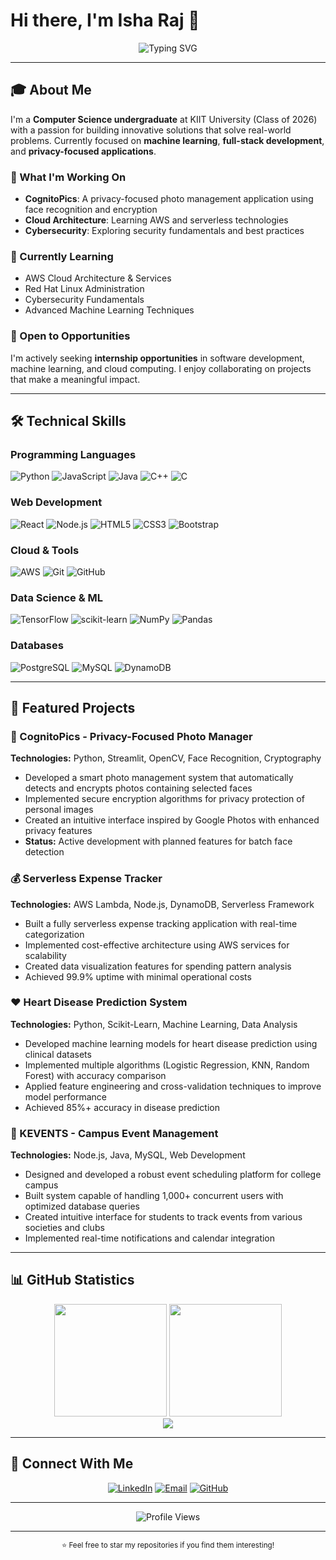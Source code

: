 # Hi there, I'm Isha Raj 👋

<div align="center">
  <img src="https://readme-typing-svg.demolab.com?font=Fira+Code&size=24&duration=3000&pause=1000&color=2E86AB&center=true&vCenter=true&width=600&lines=Computer+Science+Student;Full-Stack+Developer;AI+%26+Privacy+Enthusiast" alt="Typing SVG" />
</div>

---

## 🎓 About Me

I'm a **Computer Science undergraduate** at KIIT University (Class of 2026) with a passion for building innovative solutions that solve real-world problems. Currently focused on **machine learning**, **full-stack development**, and **privacy-focused applications**.

### 🔭 What I'm Working On
- **CognitoPics**: A privacy-focused photo management application using face recognition and encryption
- **Cloud Architecture**: Learning AWS and serverless technologies
- **Cybersecurity**: Exploring security fundamentals and best practices

### 🌱 Currently Learning
- AWS Cloud Architecture & Services
- Red Hat Linux Administration
- Cybersecurity Fundamentals
- Advanced Machine Learning Techniques

### 💼 Open to Opportunities
I'm actively seeking **internship opportunities** in software development, machine learning, and cloud computing. I enjoy collaborating on projects that make a meaningful impact.

---

## 🛠️ Technical Skills

### Programming Languages
![Python](https://img.shields.io/badge/Python-3776AB?style=for-the-badge&logo=python&logoColor=white)
![JavaScript](https://img.shields.io/badge/JavaScript-F7DF1E?style=for-the-badge&logo=javascript&logoColor=black)
![Java](https://img.shields.io/badge/Java-ED8B00?style=for-the-badge&logo=openjdk&logoColor=white)
![C++](https://img.shields.io/badge/C++-00599C?style=for-the-badge&logo=c%2B%2B&logoColor=white)
![C](https://img.shields.io/badge/C-00599C?style=for-the-badge&logo=c&logoColor=white)

### Web Development
![React](https://img.shields.io/badge/React-20232A?style=for-the-badge&logo=react&logoColor=61DAFB)
![Node.js](https://img.shields.io/badge/Node.js-6DA55F?style=for-the-badge&logo=node.js&logoColor=white)
![HTML5](https://img.shields.io/badge/HTML5-E34F26?style=for-the-badge&logo=html5&logoColor=white)
![CSS3](https://img.shields.io/badge/CSS3-1572B6?style=for-the-badge&logo=css3&logoColor=white)
![Bootstrap](https://img.shields.io/badge/Bootstrap-8511FA?style=for-the-badge&logo=bootstrap&logoColor=white)

### Cloud & Tools
![AWS](https://img.shields.io/badge/AWS-FF9900?style=for-the-badge&logo=amazon-aws&logoColor=white)
![Git](https://img.shields.io/badge/Git-F05033?style=for-the-badge&logo=git&logoColor=white)
![GitHub](https://img.shields.io/badge/GitHub-121011?style=for-the-badge&logo=github&logoColor=white)

### Data Science & ML
![TensorFlow](https://img.shields.io/badge/TensorFlow-FF6F00?style=for-the-badge&logo=TensorFlow&logoColor=white)
![scikit-learn](https://img.shields.io/badge/scikit--learn-F7931E?style=for-the-badge&logo=scikit-learn&logoColor=white)
![NumPy](https://img.shields.io/badge/NumPy-013243?style=for-the-badge&logo=numpy&logoColor=white)
![Pandas](https://img.shields.io/badge/Pandas-150458?style=for-the-badge&logo=pandas&logoColor=white)

### Databases
![PostgreSQL](https://img.shields.io/badge/PostgreSQL-316192?style=for-the-badge&logo=postgresql&logoColor=white)
![MySQL](https://img.shields.io/badge/MySQL-4479A1?style=for-the-badge&logo=mysql&logoColor=white)
![DynamoDB](https://img.shields.io/badge/Amazon%20DynamoDB-4053D6?style=for-the-badge&logo=Amazon%20DynamoDB&logoColor=white)

---

## 💼 Featured Projects

### 🔐 CognitoPics - Privacy-Focused Photo Manager
**Technologies:** Python, Streamlit, OpenCV, Face Recognition, Cryptography

- Developed a smart photo management system that automatically detects and encrypts photos containing selected faces
- Implemented secure encryption algorithms for privacy protection of personal images
- Created an intuitive interface inspired by Google Photos with enhanced privacy features
- **Status:** Active development with planned features for batch face detection

### 💰 Serverless Expense Tracker
**Technologies:** AWS Lambda, Node.js, DynamoDB, Serverless Framework

- Built a fully serverless expense tracking application with real-time categorization
- Implemented cost-effective architecture using AWS services for scalability
- Created data visualization features for spending pattern analysis
- Achieved 99.9% uptime with minimal operational costs

### ❤️ Heart Disease Prediction System
**Technologies:** Python, Scikit-Learn, Machine Learning, Data Analysis

- Developed machine learning models for heart disease prediction using clinical datasets
- Implemented multiple algorithms (Logistic Regression, KNN, Random Forest) with accuracy comparison
- Applied feature engineering and cross-validation techniques to improve model performance
- Achieved 85%+ accuracy in disease prediction

### 🎪 KEVENTS - Campus Event Management
**Technologies:** Node.js, Java, MySQL, Web Development

- Designed and developed a robust event scheduling platform for college campus
- Built system capable of handling 1,000+ concurrent users with optimized database queries
- Created intuitive interface for students to track events from various societies and clubs
- Implemented real-time notifications and calendar integration

---

## 📊 GitHub Statistics

<div align="center">
  <img height="180em" src="https://github-readme-stats.vercel.app/api?username=isha54ry&show_icons=true&theme=github_dark&hide_border=true&count_private=true" />
  <img height="180em" src="https://github-readme-stats.vercel.app/api/top-langs/?username=isha54ry&theme=github_dark&hide_border=true&layout=compact" />
</div>

<div align="center">
  <img src="https://github-readme-streak-stats.vercel.app/?user=isha54ry&theme=dark&hide_border=true" />
</div>

---

## 🤝 Connect With Me

<div align="center">
  
[![LinkedIn](https://img.shields.io/badge/LinkedIn-0077B5?style=for-the-badge&logo=linkedin&logoColor=white)](https://www.linkedin.com/in/isha-raj-223184250/)
[![Email](https://img.shields.io/badge/Email-D14836?style=for-the-badge&logo=gmail&logoColor=white)](mailto:isha54work@gmail.com)
[![GitHub](https://img.shields.io/badge/GitHub-121011?style=for-the-badge&logo=github&logoColor=white)](https://github.com/isha54ry)

</div>

---

<div align="center">
  <img src="https://komarev.com/ghpvc/?username=isha54ry&label=Profile%20Views&color=blue&style=flat" alt="Profile Views" />
</div>

---

<div align="center">
  <sub>⭐ Feel free to star my repositories if you find them interesting!</sub>
</div>
